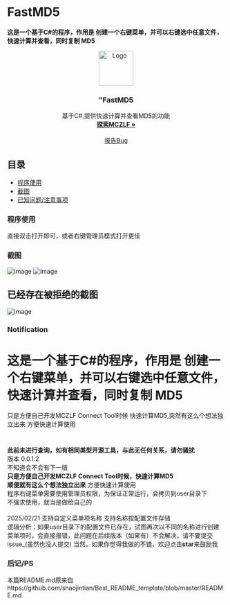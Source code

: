 

# FastMD5

**这是一个基于C#的程序，作用是 创建一个右键菜单，并可以右键选中任意文件，快速计算并查看，同时复制 MD5**
<br />

<p align="center">
  <a href="https://github.com/user-attachments/assets/038d613c-56ce-4ef1-bca7-3add91ec37f3">
    <img src="images/logo.png" alt="Logo" width="80" height="80">
  </a>

  <h3 align="center">"FastMD5</h3>
  <p align="center">
    基于C#,提供快速计算并查看MD5的功能
    <br />
    <a href="https://mczlf.loft.games/"><strong>探索MCZLF »</strong></a>
    <br />
    <br />
    <a href="[https://github.com/linfon18/FastMD5/issues](https://github.com/linfon18/FastMD5/issues)">报告Bug</a>
  </p>

</p>
 
## 目录

- [程序使用](#程序使用)
- [截图](#截图)
- [已知问题/注意事项](#Notification)

### 程序使用
直接双击打开即可，或者右键管理员模式打开更佳

### 截图
![image](https://github.com/user-attachments/assets/9d973ced-4964-4ccd-a636-e499feb6f8b7)
![image](https://github.com/user-attachments/assets/deb489af-1a1d-4b37-91a0-5ac322949acd)
## 已经存在被拒绝的截图
![image](https://github.com/user-attachments/assets/8b132c6c-b4d3-4ecf-9cfe-de4e48c3a3e3)

### Notification
# **这是一个基于C#的程序，作用是 创建一个右键菜单，并可以右键选中任意文件，快速计算并查看，同时复制 MD5**


只是方便自己开发MCZLF Connect Tool时候
快速计算MD5,突然有这么个想法独立出来
方便快速计算使用

# 
**此前未进行查询，如有相同类型开源工具，与此无任何关系，请勿骚扰**
    <br />
版本 0.0.1.2 
    <br />
不知道会不会有下一版    <br />
**只是方便自己开发MCZLF Connect Tool时候，快速计算MD5**    <br />
**顺便就有这么个想法独立出来**
方便快速计算使用
    <br />
程序右键菜单需要使用管理员权限，为保证正常运行，会拷贝到user目录下    <br />
不强求使用，就当是做给自己的
    <br />    <br />
2025/02/21 支持自定义菜单项名称 支持名称按配置文件存储
    <br />
逻辑分析：如果user目录下的配置文件已存在，试图再次以不同的名称进行创建菜单项时，会直接报错，此问题在后续版本（如果有）不会解决，请不要提交issue_(虽然也没人提交)
当然，如果你觉得我做的不错，欢迎点击**star**来鼓励我

### 后记/PS
本篇README.md原来自https://github.com/shaojintian/Best_README_template/blob/master/README.md








